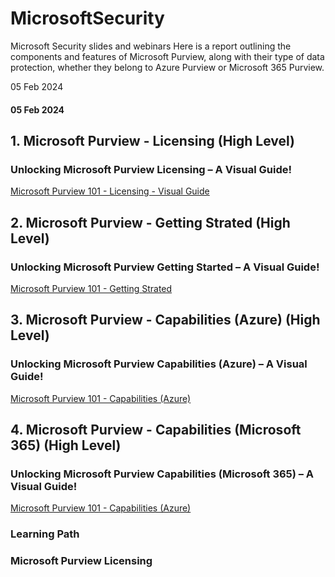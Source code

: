 # MicrosoftSecurity
Microsoft Security slides and webinars
Here is a report outlining the components and features of Microsoft Purview, along with their type of data protection, whether they belong to Azure Purview or Microsoft 365 Purview. 

05 Feb 2024

#### 05 Feb 2024 
## 1. Microsoft Purview - Licensing (High Level)

### Unlocking Microsoft Purview Licensing – A Visual Guide!

[Microsoft Purview 101 -  Licensing - Visual Guide](<01 Microsoft Purview - Licensing.pdf>)

## 2. Microsoft Purview - Getting Strated  (High Level)

### Unlocking Microsoft Purview Getting Started – A Visual Guide!

[Microsoft Purview 101 -  Getting Strated](<02 Microsoft Purview - Getting Started.pdf>)

## 3. Microsoft Purview - Capabilities (Azure) (High Level)

### Unlocking Microsoft Purview  Capabilities (Azure) – A Visual Guide!

[Microsoft Purview 101 -  Capabilities (Azure)](<03 Microsoft Purview - Capabilites - Azure.pdf>)


## 4. Microsoft Purview - Capabilities (Microsoft 365) (High Level)

### Unlocking Microsoft Purview  Capabilities (Microsoft 365) – A Visual Guide!

[Microsoft Purview 101 -  Capabilities (Azure)](<04 Microsoft Purview - Capabilites - M365.pdf>)


### Learning Path 

### Microsoft Purview Licensing 









